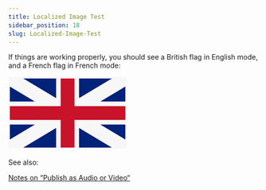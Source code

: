 ```yaml
---
title: Localized Image Test
sidebar_position: 18
slug: Localized-Image-Test
---
```




If things are working properly, you should see a British flag in English mode, and a French flag in French mode:


![](./527257662.png)


See also: 


[Notes on “Publish as Audio or Video“](/Advanced-Topics-for-Large-Book-Projects/Technical-Notes/Notes-on-“Publish-as-Audio-or-Video“)

